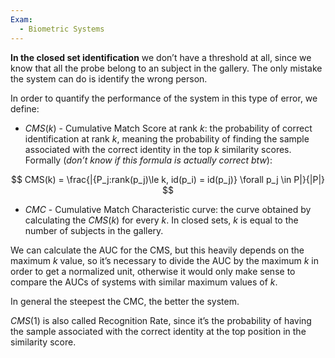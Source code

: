 ```yaml
---
Exam:
  - Biometric Systems
---
```

**In the closed set identification** we don’t have a threshold at all, since we know that all the probe belong to an subject in the gallery. The only mistake the system can do is identify the wrong person.

In order to quantify the performance of the system in this type of error, we define:

- $CMS(k)$  - Cumulative Match Score at rank $k$: the probability of correct identification at rank $k$, meaning the probability of finding the sample associated with the correct identity in the top $k$ similarity scores. Formally (*don’t know if this formula is actually correct btw*):

$$
CMS(k) = \frac{|{P_j:rank(p_j)\le k, id(p_i) = id(p_j)} \forall p_j \in P|}{|P|}
$$

- $CMC$ - Cumulative Match Characteristic curve: the curve obtained by calculating the $CMS(k)$ for every $k$. In closed sets, $k$ is equal to the number of subjects in the gallery.

We can calculate the AUC for the CMS, but this heavily depends on the maximum $k$ value, so it’s necessary to divide the AUC by the maximum $k$ in order to get a normalized unit, otherwise it would only make sense to compare the AUCs of systems with similar maximum values of $k$. 

In general the steepest the CMC, the better the system.

$CMS(1)$ is also called Recognition Rate, since it’s the probability of having the sample associated with the correct identity at the top position in the similarity score.